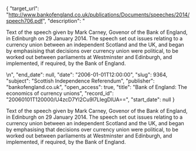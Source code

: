 {
  "target_url": "http://www.bankofengland.co.uk/publications/Documents/speeches/2014/speech706.pdf", 
  "description": "<p>Text of the speech given by Mark Carney, Govenor of the Bank of England, in Edinburgh on 29 January 2014. The speech set out issues relating to a currency union between an independent Scotland and the UK, and began by emphasising that decisions over currency union were political, to be worked out between parliaments at Westminster and Edinburgh, and implemented, if required, by the Bank of England.</p>\n", 
  "end_date": null, 
  "date": "2006-01-01T12:00:00", 
  "slug": 9364, 
  "subject": "Scottish Independence Referendum", 
  "publisher": "bankofengland.co.uk", 
  "open_access": true, 
  "title": "Bank of England: The economics of currency unions", 
  "record_id": "20060101T120000/U4zcD7Yl2Cu9l7LIegDlUA==", 
  "start_date": null
}

<p>Text of the speech given by Mark Carney, Govenor of the Bank of England, in Edinburgh on 29 January 2014. The speech set out issues relating to a currency union between an independent Scotland and the UK, and began by emphasising that decisions over currency union were political, to be worked out between parliaments at Westminster and Edinburgh, and implemented, if required, by the Bank of England.</p>
